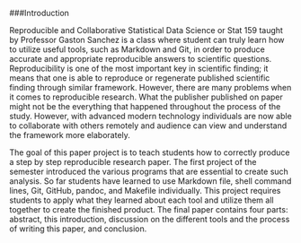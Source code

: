 ###Introduction

Reproducible and Collaborative Statistical Data Science or Stat 159 taught by Professor Gaston Sanchez is a class where student can truly learn how to utilize useful tools, such as Markdown and Git, in order to produce accurate and appropriate reproducible answers to scientific questions. Reproducibility is one of the most important key in scientific finding; it means that one is able to reproduce or regenerate published scientific finding through similar framework. However, there are many problems when it comes to reproducible research. What the publisher published on paper might not be the everything that happened throughout the process of the study. However, with advanced modern technology individuals are now able to collaborate with others remotely and audience can view and understand the framework more elaborately.

The goal of this paper project is to teach students how to correctly produce a step by step reproducible research paper. The first project of the semester introduced the various programs that are essential to create such analysis. So far students have learned to use Markdown file, shell command lines, Git, GitHub, pandoc, and Makefile individually. This project requires students to apply what they learned about each tool and utilize them all together to create the finished product. The final paper contains four parts: abstract, this introduction, discussion on the different tools and the process of writing this paper, and conclusion. 








